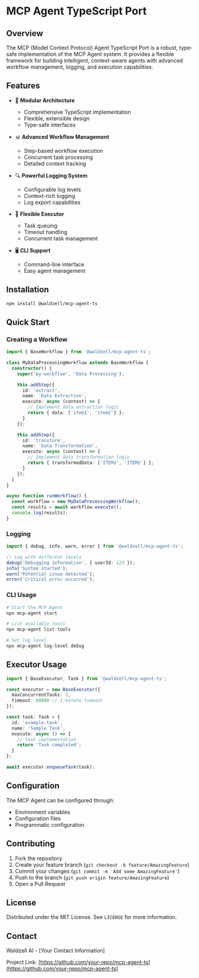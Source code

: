 # MCP Agent TypeScript Port

## Overview

The MCP (Model Context Protocol) Agent TypeScript Port is a robust, type-safe implementation of the MCP Agent system. It provides a flexible framework for building intelligent, context-aware agents with advanced workflow management, logging, and execution capabilities.

## Features

- 🚀 **Modular Architecture**
  - Comprehensive TypeScript implementation
  - Flexible, extensible design
  - Type-safe interfaces

- 📊 **Advanced Workflow Management**
  - Step-based workflow execution
  - Concurrent task processing
  - Detailed context tracking

- 🔍 **Powerful Logging System**
  - Configurable log levels
  - Context-rich logging
  - Log export capabilities

- 🧰 **Flexible Executor**
  - Task queuing
  - Timeout handling
  - Concurrent task management

- 🖥️ **CLI Support**
  - Command-line interface
  - Easy agent management

## Installation

```bash
npm install @waldzell/mcp-agent-ts
```

## Quick Start

### Creating a Workflow

```typescript
import { BaseWorkflow } from '@waldzell/mcp-agent-ts';

class MyDataProcessingWorkflow extends BaseWorkflow {
  constructor() {
    super('my-workflow', 'Data Processing');

    this.addStep({
      id: 'extract',
      name: 'Data Extraction',
      execute: async (context) => {
        // Implement data extraction logic
        return { data: ['item1', 'item2'] };
      }
    });

    this.addStep({
      id: 'transform',
      name: 'Data Transformation',
      execute: async (context) => {
        // Implement data transformation logic
        return { transformedData: ['ITEM1', 'ITEM2'] };
      }
    });
  }
}

async function runWorkflow() {
  const workflow = new MyDataProcessingWorkflow();
  const results = await workflow.execute();
  console.log(results);
}
```

### Logging

```typescript
import { debug, info, warn, error } from '@waldzell/mcp-agent-ts';

// Log with different levels
debug('Debugging information', { userId: 123 });
info('System started');
warn('Potential issue detected');
error('Critical error occurred');
```

### CLI Usage

```bash
# Start the MCP Agent
npx mcp-agent start

# List available tools
npx mcp-agent list-tools

# Set log level
npx mcp-agent log-level debug
```

## Executor Usage

```typescript
import { BaseExecutor, Task } from '@waldzell/mcp-agent-ts';

const executor = new BaseExecutor({ 
  maxConcurrentTasks: 3,
  timeout: 60000 // 1-minute timeout
});

const task: Task = {
  id: 'example-task',
  name: 'Sample Task',
  execute: async () => {
    // Task implementation
    return 'Task completed';
  }
};

await executor.enqueueTask(task);
```

## Configuration

The MCP Agent can be configured through:
- Environment variables
- Configuration files
- Programmatic configuration

## Contributing

1. Fork the repository
2. Create your feature branch (`git checkout -b feature/AmazingFeature`)
3. Commit your changes (`git commit -m 'Add some AmazingFeature'`)
4. Push to the branch (`git push origin feature/AmazingFeature`)
5. Open a Pull Request

## License

Distributed under the MIT License. See `LICENSE` for more information.

## Contact

Waldzell AI - [Your Contact Information]

Project Link: [https://github.com/your-repo/mcp-agent-ts](https://github.com/your-repo/mcp-agent-ts)
